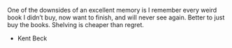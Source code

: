 One of the downsides of an excellent memory is I remember every weird book I didn’t buy, now want to finish, and will never see again. Better to just buy the books. Shelving is cheaper than regret.
- Kent Beck
